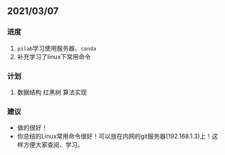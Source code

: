 ## 2021/03/07

### 进度

1. `pilab`学习使用服务器、`conda`
2. 补充学习了linux下常用命令

### 计划

1. 数据结构 红黑树 算法实现

### 建议
* 做的很好！
* 你总结的Linux常用命令很好！可以放在内网的git服务器(192.168.1.3)上！这样方便大家查阅、学习。